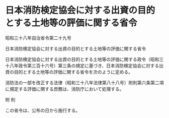 # 日本消防検定協会に対する出資の目的とする土地等の評価に関する省令

昭和三十八年自治省令第二十九号

日本消防検定協会に対する出資の目的とする土地等の評価に関する省令

日本消防検定協会に対する出資の目的とする土地等の評価に関する政令（昭和三十八年政令第三百十六号）第三条の規定に基づき、日本消防検定協会に対する出資の目的とする土地等の評価に関する省令を次のように定める。

消防法の一部を改正する法律（昭和三十八年法律第八十八号）附則第六条第二項に規定する評価に関する庶務は、消防庁において処理する。

附 則

この省令は、公布の日から施行する。
